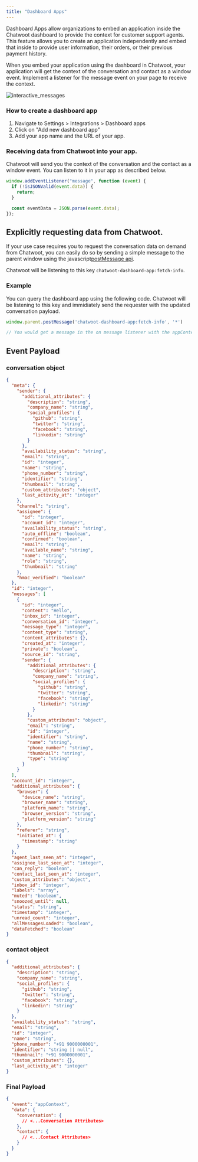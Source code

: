 ```yaml
---
title: "Dashboard Apps"
---
```


Dashboard Apps allow organizations to embed an application inside the Chatwoot dashboard to provide the context for customer support agents. This feature allows you to create an application independently and embed that inside to provide user information, their orders, or their previous payment history.

When you embed your application using the dashboard in Chatwoot, your application will get the context of the conversation and contact as a window event. Implement a listener for the message event on your page to receive the context.

![interactive_messages](./images/dapps.gif)

### How to create a dashboard app

1. Navigate to Settings > Integrations > Dashboard apps
2. Click on "Add new dashboard app"
3. Add your app name and the URL of your app.

### Receiving data from Chatwoot into your app.

Chatwoot will send you the context of the conversation and the contact as a window event. You can listen to it in your app as described below.

```js
window.addEventListener("message", function (event) {
  if (!isJSONValid(event.data)) {
    return;
  }

  const eventData = JSON.parse(event.data);
});
```
## Explicitly requesting data from Chatwoot.
If your use case requires you to request the conversation data on demand from Chatwoot, you can easily do so by sending a simple message to the parent window using the javascript[postMessage api](https://developer.mozilla.org/en-US/docs/Web/API/Window/postMessage). 

Chatwoot will be listening to this key `chatwoot-dashboard-app:fetch-info`.

### Example

You can query the dashboard app using the following code. Chatwoot will be listening to this key and immidiately send the requester with the updated conversation payload.

```js
window.parent.postMessage('chatwoot-dashboard-app:fetch-info', '*')

// You would get a message in the on message listener with the appContext payload.
```

## Event Payload

### conversation object

```json
{
  "meta": {
    "sender": {
      "additional_attributes": {
        "description": "string",
        "company_name": "string",
        "social_profiles": {
          "github": "string",
          "twitter": "string",
          "facebook": "string",
          "linkedin": "string"
        }
      },
      "availability_status": "string",
      "email": "string",
      "id": "integer",
      "name": "string",
      "phone_number": "string",
      "identifier": "string",
      "thumbnail": "string",
      "custom_attributes": "object",
      "last_activity_at": "integer"
    },
    "channel": "string",
    "assignee": {
      "id": "integer",
      "account_id": "integer",
      "availability_status": "string",
      "auto_offline": "boolean",
      "confirmed": "boolean",
      "email": "string",
      "available_name": "string",
      "name": "string",
      "role": "string",
      "thumbnail": "string"
    },
    "hmac_verified": "boolean"
  },
  "id": "integer",
  "messages": [
    {
      "id": "integer",
      "content": "Hello",
      "inbox_id": "integer",
      "conversation_id": "integer",
      "message_type": "integer",
      "content_type": "string",
      "content_attributes": {},
      "created_at": "integer",
      "private": "boolean",
      "source_id": "string",
      "sender": {
        "additional_attributes": {
          "description": "string",
          "company_name": "string",
          "social_profiles": {
            "github": "string",
            "twitter": "string",
            "facebook": "string",
            "linkedin": "string"
          }
        },
        "custom_attributes": "object",
        "email": "string",
        "id": "integer",
        "identifier": "string",
        "name": "string",
        "phone_number": "string",
        "thumbnail": "string",
        "type": "string"
      }
    }
  ],
  "account_id": "integer",
  "additional_attributes": {
    "browser": {
      "device_name": "string",
      "browser_name": "string",
      "platform_name": "string",
      "browser_version": "string",
      "platform_version": "string"
    },
    "referer": "string",
    "initiated_at": {
      "timestamp": "string"
    }
  },
  "agent_last_seen_at": "integer",
  "assignee_last_seen_at": "integer",
  "can_reply": "boolean",
  "contact_last_seen_at": "integer",
  "custom_attributes": "object",
  "inbox_id": "integer",
  "labels": "array",
  "muted": "boolean",
  "snoozed_until": null,
  "status": "string",
  "timestamp": "integer",
  "unread_count": "integer",
  "allMessagesLoaded": "boolean",
  "dataFetched": "boolean"
}
```

### contact object

```json
{
  "additional_attributes": {
    "description": "string",
    "company_name": "string",
    "social_profiles": {
      "github": "string",
      "twitter": "string",
      "facebook": "string",
      "linkedin": "string"
    }
  },
  "availability_status": "string",
  "email": "string",
  "id": "integer",
  "name": "string",
  "phone_number": "+91 9000000001",
  "identifier": "string || null",
  "thumbnail": "+91 9000000001",
  "custom_attributes": {},
  "last_activity_at": "integer"
}
```

### Final Payload
```json
{
  "event": "appContext",
  "data": {
    "conversation": {
      // <...Conversation Attributes>
    },
    "contact": {
      // <...Contact Attributes>
    }
  }
}
```
